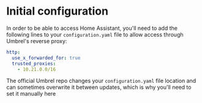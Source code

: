 # Initial configuration

In order to be able to access Home Assistant, you'll need to add the following lines to your `configuration.yaml` file to allow access through Umbrel's reverse proxy:

```yaml
http:
  use_x_forwarded_for: true
  trusted_proxies:
    - 10.21.0.0/16
```

The official Umbrel repo changes your `configuration.yaml` file location and can sometimes overwrite it between updates, which is why you'll need to set it manually here